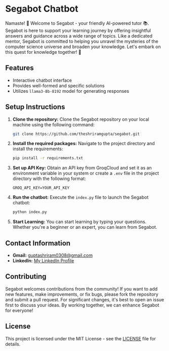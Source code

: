 # Segabot Chatbot

Namaste! 🙏 Welcome to Segabot - your friendly AI-powered tutor 📚. Segabot is here to support your learning journey by offering insightful answers and guidance across a wide range of topics. Like a dedicated mentor, Segabot is committed to helping you unravel the mysteries of the computer science universe and broaden your knowledge. Let's embark on this quest for knowledge together! 🚀

## Features

- Interactive chatbot interface
- Provides well-formed and specific solutions
- Utilizes `llama3-8b-8192` model for generating responses

## Setup Instructions

1. **Clone the repository:** Clone the Segabot repository on your local machine using the following command:
    ```bash
    git clone https://github.com/theshriramgupta/segabot.git
    ```

2. **Install the required packages:** Navigate to the project directory and install the requirements:
    ```bash
    pip install -r requirements.txt
    ```

3. **Set up API Key:** Obtain an API key from GroqCloud and set it as an environment variable in your system or create a `.env` file in the project directory with the following format:
    ```env
    GROQ_API_KEY=YOUR_API_KEY
    ```

4. **Run the chatbot:** Execute the `index.py` file to launch the Segabot chatbot:
    ```bash
    python index.py
    ```

5. **Start Learning:** You can start learning by typing your questions. Whether you're a beginner or an expert, you can learn from Segabot.

## Contact Information

- **Gmail:** [guptashriram0308@gmail.com](mailto:guptashriram0308@gmail.com)
- **LinkedIn:** [My LinkedIn Profile](https://www.linkedin.com/in/shriram-gupta-0308)

## Contributing

Segabot welcomes contributions from the community! If you want to add new features, make improvements, or fix bugs, please fork the repository and submit a pull request. For significant changes, it's best to open an issue first to discuss your ideas. By working together, we can enhance Segabot for everyone!

## License

This project is licensed under the MIT License - see the [LICENSE](LICENSE) file for details.
